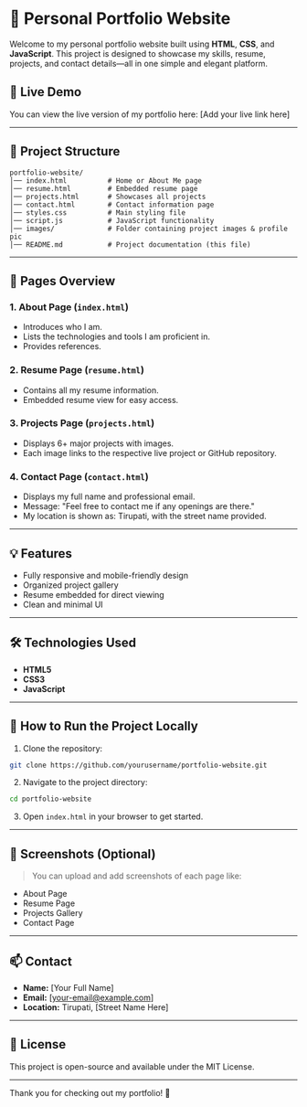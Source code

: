 # 🌟 Personal Portfolio Website

Welcome to my personal portfolio website built using **HTML**, **CSS**, and **JavaScript**. This project is designed to showcase my skills, resume, projects, and contact details—all in one simple and elegant platform.

## 🔗 Live Demo
You can view the live version of my portfolio here: [Add your live link here]

---

## 📂 Project Structure
```
portfolio-website/
│── index.html          # Home or About Me page
│── resume.html         # Embedded resume page
│── projects.html       # Showcases all projects
│── contact.html        # Contact information page
│── styles.css          # Main styling file
│── script.js           # JavaScript functionality
│── images/             # Folder containing project images & profile pic
│── README.md           # Project documentation (this file)
```

---

## 📄 Pages Overview

### 1. About Page (`index.html`)
- Introduces who I am.
- Lists the technologies and tools I am proficient in.
- Provides references.

### 2. Resume Page (`resume.html`)
- Contains all my resume information.
- Embedded resume view for easy access.

### 3. Projects Page (`projects.html`)
- Displays 6+ major projects with images.
- Each image links to the respective live project or GitHub repository.

### 4. Contact Page (`contact.html`)
- Displays my full name and professional email.
- Message: "Feel free to contact me if any openings are there."
- My location is shown as: Tirupati, with the street name provided.

---

## 💡 Features
- Fully responsive and mobile-friendly design
- Organized project gallery
- Resume embedded for direct viewing
- Clean and minimal UI

---

## 🛠️ Technologies Used
- **HTML5**
- **CSS3**
- **JavaScript**

---

## 🚀 How to Run the Project Locally
1. Clone the repository:
```sh
git clone https://github.com/yourusername/portfolio-website.git
```
2. Navigate to the project directory:
```sh
cd portfolio-website
```
3. Open `index.html` in your browser to get started.

---

## 📸 Screenshots (Optional)
> You can upload and add screenshots of each page like:
- About Page
- Resume Page
- Projects Gallery
- Contact Page

---

## 📫 Contact
- **Name:** [Your Full Name]
- **Email:** [your-email@example.com]
- **Location:** Tirupati, [Street Name Here]

---

## 📜 License
This project is open-source and available under the MIT License.

---

Thank you for checking out my portfolio! 🙌
